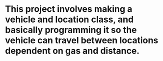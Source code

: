 # This project involves making a vehicle and location class, and basically programming it so the vehicle can travel between locations dependent on gas and distance.
